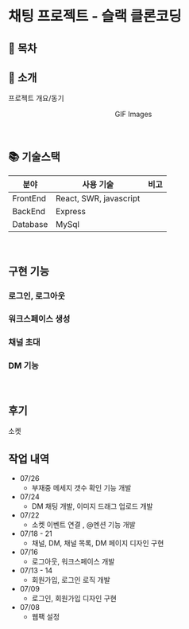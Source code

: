 # 채팅 프로젝트 - 슬랙 클론코딩

## 📒 목차

## 🔖 소개

<p align="justify">
프로젝트 개요/동기
</p>

<p align="center">
GIF Images
</p>


<br>

## 📚 기술스택

| 분야           | 사용 기술                  | 비고 |
| -------------- |------------------------| ---- |
| FrontEnd       | React, SWR, javascript |
| BackEnd        | Express                |
| Database       | MySql                  |

<br>

## 구현 기능

### 로그인, 로그아웃
### 워크스페이스 생성
### 채널 초대
### DM 기능

<br>

## 후기
소켓 <br>

## 작업 내역

* 07/26
    * 부재중 메세지 갯수 확인 기능 개발
* 07/24
    * DM 채팅 개발, 이미지 드래그 업로드 개발
* 07/22
    * 소켓 이벤트 연결 , @멘션 기능 개발
* 07/18 - 21
    * 채널, DM, 채널 목록, DM 페이지 디자인 구현
* 07/16
    * 로그아웃, 워크스페이스 개발
* 07/13 - 14
    * 회원가입, 로그인 로직 개발
* 07/09
    * 로그인, 회원가입 디자인 구현
* 07/08
    * 웹팩 설정
